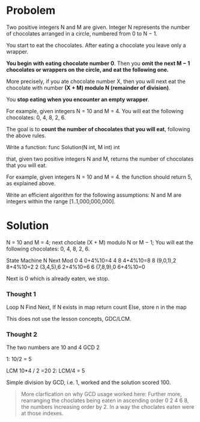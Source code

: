 # Probolem


Two positive integers N and M are given. 
Integer N represents the number of chocolates
arranged in a circle, numbered from 0 to N − 1.

You start to eat the chocolates. After eating 
a chocolate you leave only a wrapper.

**You begin with eating chocolate number 0**. 
Then you 
**omit the next M − 1 chocolates or wrappers on the circle, and eat the following one.**

More precisely, if you ate chocolate number X, 
then you will next eat the chocolate with number
**(X + M) modulo N (remainder of division)**.

You **stop eating when you encounter an empty wrapper**.

For example, given integers N = 10 and M = 4.
You will eat the following chocolates: 0, 4, 8, 2, 6.

The goal is to **count the number of chocolates that you will eat**,
following the above rules.


Write a function:    func Solution(N int, M int) int

that, given two positive integers N and M, returns the number of chocolates that you will eat.

For example, given integers N = 10 and M = 4. the function should return 5, as explained above.

Write an efficient algorithm for the following assumptions:
        N and M are integers within the range [1..1,000,000,000].

# Solution
N = 10 and M = 4; next choclate (X + M) modulo N or M − 1;
You will eat the following chocolates: 0, 4, 8, 2, 6.

State Machine
N   Next        Mod
0   4           0+4%10=4
4   8           4+4%10=8
8   (9,0,1),2     8+4%10=2
2   (3,4,5),6     2+4%10=6
6   (7,8,9),0     6+4%10=0

Next is 0 which is already eaten, we stop.

### Thought 1
Loop N
Find Next, 
    If N exists in map return count
    Else, store n in the map

This does not use the lesson concepts, GDC/LCM.

### Thought 2
The two numbers are 10 and 4
GCD 2

1: 10/2 = 5

LCM 10*4 / 2 =20
2: LCM/4 = 5


Simple division by GCD, i.e. 1, worked and 
the solution scored 100.

> More clarfication on why GCD usage worked here:
Further more, rearranging the choclates being eaten
in ascending order 0 2 4 6 8, the numbers increasing
order by 2. In a way the choclates eaten were at those
indexes.

